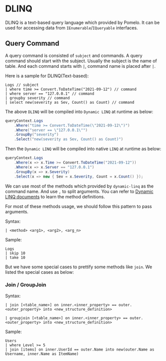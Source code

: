 # DLINQ

DLINQ is a text-based query language which provided by Pomelo. It can be used for accessing data from `IEnumerable`/`IQueryable` interfaces. 

## Query Command
A query command is consisted of `subject` and commands. A query command should start with the subject. Usually the subject is the name of table. 
And each command starts with `|`, command name is placed after `|`. 

Here is a sample for DLINQ(Text-based):

``` ql
Logs // subject
| where time >= Convert.ToDateTime("2021-09-12") // command
| where server == "127.0.0.1" // command
| groupby severity // command
| select new(severity as Sev, Count() as Count) // command
```

The above `DLINQ` will be compiled into `Dynamic LINQ` at runtime as below:

```c#
queryContext.Logs
    .Where("time >= Convert.ToDateTime(\"2021-09-12\")")
    .Where("server == \"127.0.0.1\"")
    .GroupBy("severity")
    .Select("new(severity as Sev, Count() as Count)")
```

Then the `Dynamic LINQ` will be compiled into native `LINQ` at runtime as below:

```c#
queryContext.Logs
    .Where(x => x.Time >= Convert.ToDateTime("2021-09-12"))
    .Where(x => x.Server == "127.0.0.1")
    .GroupBy(x => x.Severity)
    .Select(x => new { Sev = x.Severity, Count = x.Count() });
```

We can use most of the methods which provided by `dynamic-linq` as the command name. And use `,` to split arguments. 
You can refer to [Dynamic LINQ documents](https://dynamic-linq.net/basic-query-operators) to learn the method definitions.

For most of these methods usage, we should follow this pattern to pass arguments.

Syntax:
```ql
| <method> <arg1>, <arg2>, <arg_n>
```

Sample:

```ql
Logs
| skip 10
| take 10
```

But we have some special cases to prettify some methods like `join`. 
We listed the special cases as below:

### Join / GroupJoin

Syntax:

```ql
| join [<table_name>] on inner.<inner_property> == outer.<outer_property> into <new_structure_definition>
```

```ql
| groupjoin [<table_name>] on inner.<inner_property> == outer.<outer_property> into <new_structure_definition>
```

Sample:

```ql
Users
| where Level >= 5
| join [items] on inner.UserId == outer.Name into new(outer.Name as Username, inner.Name as ItemName)
```
